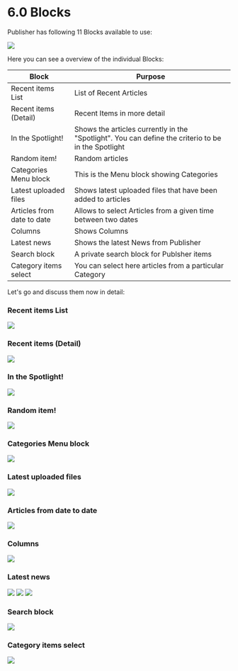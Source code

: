 # 6.0 Blocks

Publisher has following 11 Blocks available to use:

![](../assets/blocks.jpg)


Here you can see a overview of the individual Blocks:

|Block|Purpose|
|---|---|
|Recent items List|List of Recent Articles|
|Recent items (Detail)|Recent Items in more detail|
|In the Spotlight!|Shows the articles currently in the "Spotlight". You can define the criterio to be in the Spotlight|
|Random item!|Random articles|
|Categories Menu block|This is the Menu block showing Categories|
|Latest uploaded files|Shows latest uploaded files that have been added to articles|
|Articles from date to date|Allows to select Articles from a given time between two dates|
|Columns|Shows Columns|
|Latest news|Shows the latest News from Publisher|
|Search block|A private search block for Publsher items|
|Category items select|You can select here articles from a particular Category|

Let's go and discuss them now in detail:

### Recent items List

![](../assets/block1.jpg)


### Recent items (Detail)

![](../assets/block2.jpg)

### In the Spotlight!

![](../assets/block3.jpg)

### Random item!

![](../assets/block4.jpg)

### Categories Menu block

![](../assets/block5.jpg)

### Latest uploaded files

![](../assets/block6.jpg)

### Articles from date to date

![](../assets/block7.jpg)

### Columns

![](../assets/block8.jpg)

### Latest news

![](../assets/block9a.jpg)
![](../assets/block9b.jpg)
![](../assets/block9c.jpg)

### Search block

![](../assets/block10.jpg)

### Category items select

![](../assets/block11.jpg)



